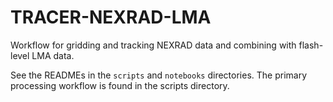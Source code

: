 # TRACER-NEXRAD-LMA
Workflow for gridding and tracking NEXRAD data and combining with flash-level LMA data.

See the READMEs in the `scripts` and `notebooks` directories. The primary processing workflow is found in the scripts directory.
